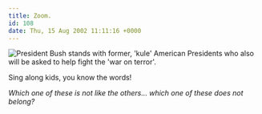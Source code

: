 ```yaml
---
title: Zoom.
id: 108
date: Thu, 15 Aug 2002 11:11:16 +0000
---
```


![President Bush stands with former, 'kule' American Presidents who also will be asked to help fight the 'war on terror'.](http://www.gregstorey.com/airbag/images/bush.jpg)

Sing along kids, you know the words!

*Which one of these is not like the others… which one of these does not belong?*


